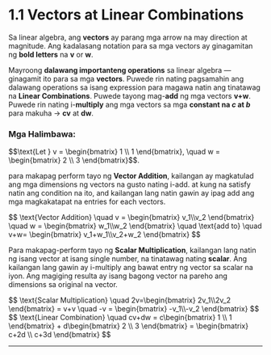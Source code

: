 
# 1.1 Vectors at Linear Combinations

Sa linear algebra, ang **vectors** ay parang mga arrow na may direction at magnitude. 
Ang kadalasang notation para sa mga vectors ay ginagamitan ng **bold letters** na **v** or **w**.

Mayroong **dalawang importanteng operations** sa linear algebra — ginagamit ito para sa mga **vectors**.
Puwede rin nating pagsamahin ang dalawang operations sa isang expression para magawa natin ang tinatawag na **Linear Combinations**.
Puwede tayong mag-**add** ng mga vectors **v+w**. Puwede rin nating i-**multiply** ang mga vectors sa mga **constant na *c* at *b*** para makuha → **cv** at **dw**.

### **Mga Halimbawa:**

<p>
$$\text{Let } v = \begin{bmatrix} 1 \\ 1 \end{bmatrix}, \quad w = \begin{bmatrix} 2 \\ 3 \end{bmatrix}$$.
</p>

para makapag perform tayo ng **Vector Addition**, kailangan ay magkatulad ang mga dimensions ng vectors na gusto nating i-add.
at kung na satisfy natin ang condition na ito, and kailangan lang natin gawin ay ipag add ang mga magkakatapat na entries for each vectors.

<div class="definition-box">
$$
\text{Vector Addition} \quad v = \begin{bmatrix}
 v_1\\v_2
\end{bmatrix} \quad w = \begin{bmatrix}
 w_1\\w_2
\end{bmatrix} \quad \text{add to} \quad v+w= \begin{bmatrix}
 v_1+w_1\\v_2+w_2
\end{bmatrix}
$$
</div>

Para makapag-perform tayo ng **Scalar Multiplication**, kailangan lang natin ng isang vector at isang single number, na tinatawag nating **scalar**. Ang kailangan lang gawin ay i-multiply ang bawat entry ng vector sa scalar na iyon. Ang magiging resulta ay isang bagong vector na pareho ang dimensions sa original na vector.

<div class="definition-box">
$$
\text{Scalar Multiplication} \quad 2v=\begin{bmatrix}
 2v_1\\2v_2
\end{bmatrix} = v+v \quad -v = \begin{bmatrix}
 -v_1\\-v_2
\end{bmatrix}
$$
</div>


<div class="definition-box">
$$
\text{Linear Combination} \quad cv+dw = c\begin{bmatrix} 1 \\ 1 \end{bmatrix} 
+ d\begin{bmatrix} 2 \\ 3 \end{bmatrix} 
= \begin{bmatrix} c+2d \\ c+3d \end{bmatrix}
$$
</div>


---

